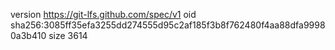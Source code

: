 version https://git-lfs.github.com/spec/v1
oid sha256:3085ff35efa3255dd274555d95c2af185f3b8f762480f4aa88dfa99980a3b410
size 3614
